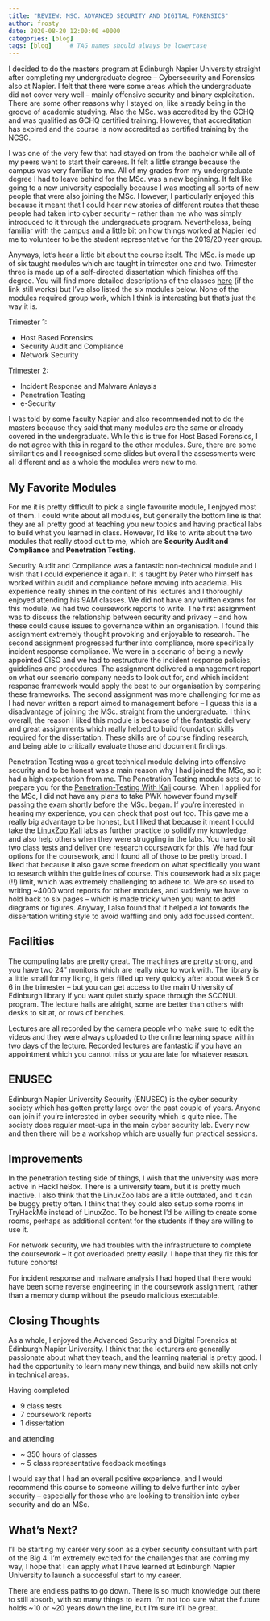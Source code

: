 ```yaml
---
title: "REVIEW: MSC. ADVANCED SECURITY AND DIGITAL FORENSICS"
author: frosty
date: 2020-08-20 12:00:00 +0000
categories: [blog]
tags: [blog]     # TAG names should always be lowercase
---
```


I decided to do the masters program at Edinburgh Napier University straight after completing my undergraduate degree – Cybersecurity and Forensics also at Napier. I felt that there were some areas which the undergraduate did not cover very well – mainly offensive security and binary exploitation. There are some other reasons why I stayed on, like already being in the groove of academic studying. Also the MSc. was accredited by the GCHQ and was qualified as GCHQ certified training. However, that accreditation has expired and the course is now accredited as certified training by the NCSC.

I was one of the very few that had stayed on from the bachelor while all of my peers went to start their careers. It felt a little strange because the campus was very familiar to me. All of my grades from my undergraduate degree I had to leave behind for the MSc. was a new beginning. It felt like going to a new university especially because I was meeting all sorts of new people that were also joining the MSc. However, I particularly enjoyed this because it meant that I could hear new stories of different routes that these people had taken into cyber security – rather than me who was simply introduced to it through the undergraduate program. Nevertheless, being familiar with the campus and a little bit on how things worked at Napier led me to volunteer to be the student representative for the 2019/20 year group.

Anyways, let’s hear a little bit about the course itself. The MSc. is made up of six taught modules which are taught in trimester one and two. Trimester three is made up of a self-directed dissertation which finishes off the degree. You will find more detailed descriptions of the classes [here](https://www.napier.ac.uk/courses/msc-advanced-security-and-digital-forensics-postgraduate-fulltime) (if the link still works) but I’ve also listed the six modules below. None of the modules required group work, which I think is interesting but that’s just the way it is.

Trimester 1:

* Host Based Forensics
* Security Audit and Compliance
* Network Security

Trimester 2:

* Incident Response and Malware Anlaysis
* Penetration Testing
* e-Security

I was told by some faculty Napier and also recommended not to do the masters because they said that many modules are the same or already covered in the undergraduate. While this is true for Host Based Forensics, I do not agree with this in regard to the other modules. Sure, there are some similarities and I recognised some slides but overall the assessments were all different and as a whole the modules were new to me.

## My Favorite Modules

For me it is pretty difficult to pick a single favourite module, I enjoyed most of them. I could write about all modules, but generally the bottom line is that they are all pretty good at teaching you new topics and having practical labs to build what you learned in class. However, I’d like to write about the two modules that really stood out to me, which are **Security Audit and Compliance** and **Penetration Testing**.

Security Audit and Compliance was a fantastic non-technical module and I wish that I could experience it again. It is taught by Peter who himself has worked within audit and compliance before moving into academia. His experience really shines in the content of his lectures and I thoroughly enjoyed attending his 9AM classes. We did not have any written exams for this module, we had two coursework reports to write. The first assignment was to discuss the relationship between security and privacy – and how these could cause issues to governance within an organisation. I found this assignment extremely thought provoking and enjoyable to research. The second assignment progressed further into compliance, more specifically incident response compliance. We were in a scenario of being a newly appointed CISO and we had to restructure the incident response policies, guidelines and procedures. The assignment delivered a management report on what our scenario company needs to look out for, and which incident response framework would apply the best to our organisation by comparing these frameworks. The second assignment was more challenging for me as I had never written a report aimed to management before – I guess this is a disadvantage of joining the MSc. straight from the undergraduate. I think overall, the reason I liked this module is because of the fantastic delivery and great assignments which really helped to build foundation skills required for the dissertation. These skills are of course finding research, and being able to critically evaluate those and document findings.

Penetration Testing was a great technical module delving into offensive security and to be honest was a main reason why I had joined the MSc, so it had a high expectation from me. The Penetration Testing module sets out to prepare you for the [Penetration-Testing With Kali](https://www.offensive-security.com/pwk-oscp/) course. When I applied for the MSc, I did not have any plans to take PWK however found myself passing the exam shortly before the MSc. began. If you’re interested in hearing my experience, you can check that post out too. This gave me a really big advantage to be honest, but I liked that because it meant I could take the [LinuxZoo Kali](https://linuxzoo.net/page/kali_wk1a.html) labs as further practice to solidify my knowledge, and also help others when they were struggling in the labs. You have to sit two class tests and deliver one research coursework for this. We had four options for the coursework, and I found all of those to be pretty broad. I liked that because it also gave some freedom on what specifically you want to research within the guidelines of course. This coursework had a six page (!!) limit, which was extremely challenging to adhere to. We are so used to writing ~4000 word reports for other modules, and suddenly we have to hold back to six pages – which is made tricky when you want to add diagrams or figures. Anyway, I also found that it helped a lot towards the dissertation writing style to avoid waffling and only add focussed content.

## Facilities

The computing labs are pretty great. The machines are pretty strong, and you have two 24″ monitors which are really nice to work with. The library is a little small for my liking, it gets filled up very quickly after about week 5 or 6 in the trimester – but you can get access to the main University of Edinburgh library if you want quiet study space through the SCONUL program. The lecture halls are alright, some are better than others with desks to sit at, or rows of benches.

Lectures are all recorded by the camera people who make sure to edit the videos and they were always uploaded to the online learning space within two days of the lecture. Recorded lectures are fantastic if you have an appointment which you cannot miss or you are late for whatever reason.

## ENUSEC

Edinburgh Napier University Security (ENUSEC) is the cyber security society which has gotten pretty large over the past couple of years. Anyone can join if you’re interested in cyber security which is quite nice. The society does regular meet-ups in the main cyber security lab. Every now and then there will be a workshop which are usually fun practical sessions.

## Improvements

In the penetration testing side of things, I wish that the university was more active in HackTheBox. There is a university team, but it is pretty much inactive. I also think that the LinuxZoo labs are a little outdated, and it can be buggy pretty often. I think that they could also setup some rooms in TryHackMe instead of LinuxZoo. To be honest I’d be willing to create some rooms, perhaps as additional content for the students if they are willing to use it.

For network security, we had troubles with the infrastructure to complete the coursework – it got overloaded pretty easily. I hope that they fix this for future cohorts!

For incident response and malware analysis I had hoped that there would have been some reverse engineering in the coursework assignment, rather than a memory dump without the pseudo malicious executable.

## Closing Thoughts

As a whole, I enjoyed the Advanced Security and Digital Forensics at Edinburgh Napier University. I think that the lecturers are generally passionate about what they teach, and the learning material is pretty good. I had the opportunity to learn many new things, and build new skills not only in technical areas.

Having completed

* 9 class tests
* 7 coursework reports
* 1 dissertation

and attending

* ~ 350 hours of classes
* ~ 5 class representative feedback meetings

I would say that I had an overall positive experience, and I would recommend this course to someone willing to delve further into cyber security – especially for those who are looking to transition into cyber security and do an MSc.

## What’s Next?

I’ll be starting my career very soon as a cyber security consultant with part of the Big 4. I’m extremely excited for the challenges that are coming my way, I hope that I can apply what I have learned at Edinburgh Napier University to launch a successful start to my career.

There are endless paths to go down. There is so much knowledge out there to still absorb, with so many things to learn. I’m not too sure what the future holds ~10 or ~20 years down the line, but I’m sure it’ll be great.
